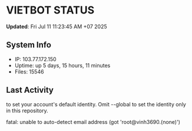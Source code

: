 # VIETBOT STATUS
**Updated**: Fri Jul 11 11:23:45 AM +07 2025

## System Info
- IP: 103.77.172.150
- Uptime: up 5 days, 15 hours, 11 minutes
- Files: 15546

## Last Activity

to set your account's default identity.
Omit --global to set the identity only in this repository.

fatal: unable to auto-detect email address (got 'root@vinh3690.(none)')
